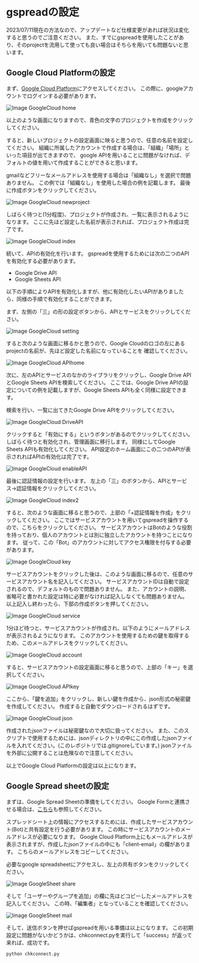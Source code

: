 # gspreadの設定
2023/07/11現在の方法なので、アップデートなど仕様変更があれば状況は変化すると思うのでご注意ください。
また、すでにgspreadを使用したことがあり、そのprojectを流用して使っても良い場合はそちらを用いても問題ないと思います。

## Google Cloud Platformの設定
まず、[Google Cloud Platform](https://console.cloud.google.com/cloud-resource-manager)にアクセスしてください。
この際に、googleアカウントでログインする必要があります。

![Image GoogleCloud home](figure/GoogleCloudPlatform_home.png)

以上のような画面になりますので、青色の文字のプロジェクトを作成をクリックしてください。

すると、新しいプロジェクトの設定画面に映ると思うので、任意の名前を設定してください。
組織に所属したアカウントで作成する場合は、「組織」「場所」といった項目が出てきますので、
google APIを用いることに問題がなければ、デフォルトの値を用いて作成することができると思います。

gmailなどフリーなメールアドレスを使用する場合は「組織なし」を選択で問題ありません。
この例では「組織なし」を使用した場合の例を記載します。
最後に作成ボタンをクリックしてください。

![Image GoogleCloud newproject](figure/GoogleCloudPlatform_newproject.png)

しばらく待つと(1分程度)、プロジェクトが作成され、一覧に表示されるようになります。
ここに先ほど設定した名前が表示されれば、プロジェクト作成は完了です。

![Image GoogleCloud index](figure/GoogleCloudPlatform_index.png)

続いて、APIの有効化を行います。
gspreadを使用するためには次の二つのAPIを有効化する必要があります。

* Google Drive API 
* Google Sheets API

以下の手順によりAPIを有効化しますが、他に有効化したいAPIがありましたら、同様の手順で有効化することができます。

まず、左側の「三」の形の設定ボタンから、APIとサービスをクリックしてください。

![Image GoogleCloud setting](figure/GoogleCloudPlatform_setting.png)

すると次のような画面に移るかと思うので、Google Cloudのロゴの左にあるprojectの名前が、先ほど設定した名前になっていることを
確認してください。

![Image GoogleCloud APIhome](figure/GoogleCloudPlatform_APIhome.png)

次に、左のAPIとサービスのなかのライブラリをクリックし、Google Drive APIとGoogle Sheets APIを検索してください。
ここでは、Google Drive APIの設定についての例を記載しますが、Google Sheets APIも全く同様に設定できます。

検索を行い、一覧に出てきたGoogle Drive APIをクリックしてください。

![Image GoogleCloud DriveAPI](figure/GoogleCloudPlatform_Drive.png)

クリックすると「有効にする」というボタンがあるのでクリックしてください。
しばらく待つと有効化され、管理画面に移行します。
同様にしてGoogle Sheets APIも有効化してください。
API設定のホーム画面にこの二つのAPIが表示されればAPIの有効化は完了です。

![Image GoogleCloud enableAPI](figure/GoogleCloudPlatform_enableAPI.png)

最後に認証情報の設定を行います。
左上の「三」のボタンから、APIとサービス->認証情報をクリックしてください。


![Image GoogleCloud index2](figure/GoogleCloudPlatform_index2.png)

すると、次のような画面に移ると思うので、上部の「+認証情報を作成」をクリックしてください。
ここではサービスアカウントを用いてgspreadを操作するので、こちらをクリックしてください。
サービスアカウントはBotのような役割を持っており、個人のアカウントとは別に独立したアカウントを持つことになります。
従って、この「Bot」のアカウントに対してアクセス権限を付与する必要があります。

![Image GoogleCloud key](figure/GoogleCloudPlatform_key.png)

サービスアカウントをクリックした後は、このような画面に移るので、任意のサービスアカウント名を記入してください。
サービスアカウントIDは自動で設定されるので、デフォルトのもので問題ありません。
また、アカウントの説明、省略可と書かれた設定は特に必要がなければ記入しなくても問題ありません。
以上記入し終わったら、下部の作成ボタンを押してください。

![Image GoogleCloud service](figure/GoogleCloudPlatform_service.png)

1分ほど待つと、サービスアカウントが作成され、以下のようにメールアドレスが表示されるようになります。
このアカウントを使用するための鍵を取得するため、このメールアドレスをクリックしてください。

![Image GoogleCloud account](figure/GoogleCloudPlatform_account.png)

すると、サービスアカウントの設定画面に移ると思うので、上部の「キー」を選択してください。

![Image GoogleCloud APIkey](figure/GoogleCloudPlatform_APIkey.png)

ここから、「鍵を追加」をクリックし、新しい鍵を作成から、json形式の秘密鍵を作成してください。
作成すると自動でダウンロードされるはずです。

![Image GoogleCloud json](figure/GoogleCloudPlatform_json.png)

作成されたjsonファイルは秘密鍵なので大切に扱ってください。
また、このスクリプトで使用するためには、jsonディレクトリの中にこの作成したjsonファイルを入れてください。(このレポジトリでは.gitignoreしています。)
jsonファイルを外部に公開することは危険なので注意してください。

以上でGoogle Cloud Platformの設定は以上になります。


## Google Spread sheetの設定
まずは、Google Spread Sheetの準備をしてください。
Google Formと連携させる場合は、[こちら](GoogleForm.md)も参照してください。

スプレッドシート上の情報にアクセスするためには、作成したサービスアカウント(Bot)と共有設定を行う必要があります。
この時にサービスアカウントのメールアドレスが必要になります。
Google Cloud Platform上にもメールアドレスが表示されますが、作成したjsonファイルの中にも「client-email」の欄があります。
こちらのメールアドレスをコピーしてください。

必要なgoogle spreadsheetにアクセスし、左上の共有ボタンをクリックしてください。

![Image GoogleSheet share](figure/GoogleSpreadSheet_share.png)

そして「ユーザーやグループを追加」の欄に先ほどコピーしたメールアドレスを記入してください。
この時、「編集者」となっていることを確認してください。

![Image GoogleSheet mail](figure/GoogleSpreadSheet_mail.png)

そして、送信ボタンを押せばgspreadを用いる準備は以上になります。
この初期設定に問題がないかどうかは、chkconnect.pyを実行して「success」が返って来れば、成功です。
```python
python chkconnect.py
```